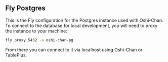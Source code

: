 ## Fly Postgres

This is the Fly configuration for the Postgres instance used with Oshi-Chan. To connect to the database for local development, you will need to proxy the instance to your machine:

```bash
fly proxy 5432 -a oshi-chan-pg
```

From there you can connect to it via localhost using Oshi-Chan or TablePlus.
